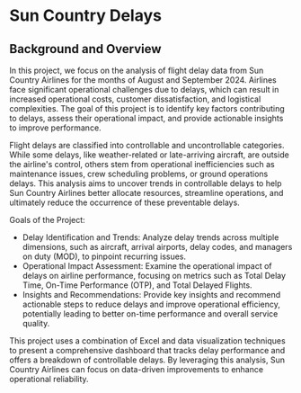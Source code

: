 # Sun Country Delays
## Background and Overview
In this project, we focus on the analysis of flight delay data from Sun Country Airlines for the months of August and September 2024. Airlines face significant operational challenges due to delays, which can result in increased operational costs, customer dissatisfaction, and logistical complexities. The goal of this project is to identify key factors contributing to delays, assess their operational impact, and provide actionable insights to improve performance.

Flight delays are classified into controllable and uncontrollable categories. While some delays, like weather-related or late-arriving aircraft, are outside the airline's control, others stem from operational inefficiencies such as maintenance issues, crew scheduling problems, or ground operations delays. This analysis aims to uncover trends in controllable delays to help Sun Country Airlines better allocate resources, streamline operations, and ultimately reduce the occurrence of these preventable delays.

Goals of the Project:
- Delay Identification and Trends: Analyze delay trends across multiple dimensions, such as aircraft, arrival airports, delay codes, and managers on duty (MOD), to pinpoint recurring issues.
- Operational Impact Assessment: Examine the operational impact of delays on airline performance, focusing on metrics such as Total Delay Time, On-Time Performance (OTP), and Total Delayed Flights.
- Insights and Recommendations: Provide key insights and recommend actionable steps to reduce delays and improve operational efficiency, potentially leading to better on-time performance and overall service quality.

This project uses a combination of Excel and data visualization techniques to present a comprehensive dashboard that tracks delay performance and offers a breakdown of controllable delays. By leveraging this analysis, Sun Country Airlines can focus on data-driven improvements to enhance operational reliability.
